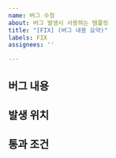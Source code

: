 ```yaml
---
name: 버그 수정
about: 버그 발생시 사용하는 템플릿
title: "[FIX] (버그 내용 요약)"
labels: FIX
assignees: ''

---
```


## 버그 내용


## 발생 위치


## 통과 조건
